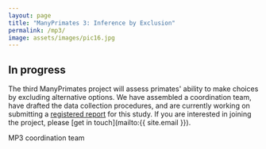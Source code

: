 ```yaml
---
layout: page
title: "ManyPrimates 3: Inference by Exclusion"
permalink: /mp3/
image: assets/images/pic16.jpg
---
```


## In progress

The third ManyPrimates project will assess primates' ability to make choices by excluding alternative options. We have assembled a coordination team, have drafted the data collection procedures, and are currently working on submitting a [registered report](https://www.cos.io/initiatives/registered-reports) for this study. If you are interested in joining the project, please [get in touch](mailto:{{ site.email }}).

MP3 coordination team
